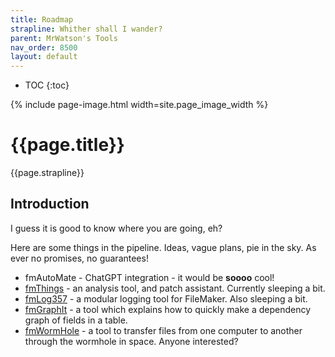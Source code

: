 ```yaml
---
title: Roadmap
strapline: Whither shall I wander?
parent: MrWatson's Tools
nav_order: 8500
layout: default
---
```

- TOC
{:toc}

{% include page-image.html width=site.page_image_width %}

# {{page.title}}

{{page.strapline}}

## Introduction

I guess it is good to know where you are going, eh?

Here are some things in the pipeline. Ideas, vague plans, pie in the sky. As ever no promises, no guarantees!

- fmAutoMate - ChatGPT integration - it would be **soooo** cool!
- [fmThings](fmThings.html) - an analysis tool, and patch assistant. Currently sleeping a bit.
- [fmLog357](fmLog357.html) - a modular logging tool for FileMaker. Also sleeping a bit.
- [fmGraphIt](fmgraphit.html) - a tool which explains how to quickly make a dependency graph of fields in a table.
- [fmWormHole](fmwormhole.html) - a tool to transfer files from one computer to another through the wormhole in space. Anyone interested?
